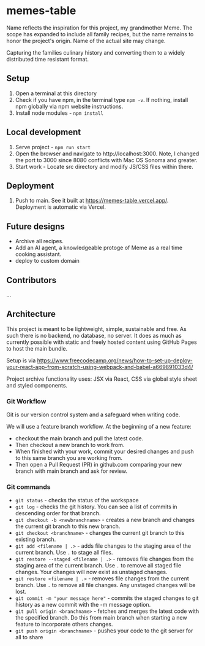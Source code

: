 # memes-table

Name reflects the inspiration for this project, my grandmother Meme. The scope has expanded to include all family recipes, but the name remains to honor the project's origin. Name of the actual site may change.

Capturing the families culinary history and converting them to a widely distributed time resistant format.

## Setup

1. Open a terminal at this directory
2. Check if you have npm, in the terminal type `npm -v`. If nothing, install npm globally via npm website instructions.
3. Install node modules - `npm install`

## Local development

1. Serve project - `npm run start`
2. Open the browser and navigate to http://localhost:3000. Note, I changed the port to 3000 since 8080 conflicts with Mac OS Sonoma and greater.
3. Start work - Locate src directory and modify JS/CSS files within there.

## Deployment

1. Push to main. See it built at https://memes-table.vercel.app/. Deployment is automatic via Vercel.

## Future designs

- Archive all recipes.
- Add an AI agent, a knowledgeable protoge of Meme as a real time cooking assistant.
- deploy to custom domain

## Contributors

...

## Architecture

This project is meant to be lightweight, simple, sustainable and free. As such there is no backend, no database, no server. It does as much as currently possible with static and freely hosted content using GitHub Pages to host the main bundle.

Setup is via
https://www.freecodecamp.org/news/how-to-set-up-deploy-your-react-app-from-scratch-using-webpack-and-babel-a669891033d4/

Project archive functionality uses:
JSX via React, CSS via global style sheet and styled components.

### Git Workflow

Git is our version control system and a safeguard when writing code.

We will use a feature branch workflow.
At the beginning of a new feature:

- checkout the main branch and pull the latest code.
- Then checkout a new branch to work from.
- When finished with your work, commit your desired changes and push to this same branch you are working from.
- Then open a Pull Request (PR) in github.com comparing your new branch with main branch and ask for review.

### Git commands

- `git status` - checks the status of the workspace
- `git log` - checks the git history. You can see a list of commits in descending order for that branch.
- `git checkout -b <newbranchname>` - creates a new branch and changes the current git branch to this new branch.
- `git checkout <branchname>` - changes the current git branch to this existing branch.
- `git add <filename | .>` - adds file changes to the staging area of the current branch. Use `.` to stage all files.
- `git restore --staged <filename | .>` - removes file changes from the staging area of the current branch. Use `.` to remove all staged file changes. Your changes will now exist as unstaged changes.
- `git restore <filename | .>` - removes file changes from the current branch. Use `.` to remove all file changes. Any unstaged changes will be lost.
- `git commit -m "your message here"` - commits the staged changes to git history as a new commit with the -m message option.
- `git pull origin <branchname>` - fetches and merges the latest code with the specified branch. Do this from main branch when starting a new feature to incorporate others changes.
- `git push origin <branchname>` - pushes your code to the git server for all to share
